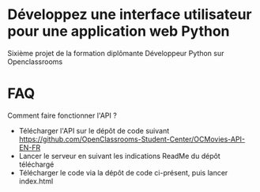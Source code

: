 # Développez une interface utilisateur pour une application web Python
Sixième projet de la formation diplômante Développeur Python sur Openclassrooms
# FAQ
Comment faire fonctionner l'API ?
- Télécharger l'API sur le dépôt de code suivant
https://github.com/OpenClassrooms-Student-Center/OCMovies-API-EN-FR
- Lancer le serveur en suivant les indications ReadMe du dépôt téléchargé
- Télécharger le code via la dépôt de code ci-présent, puis lancer index.html
